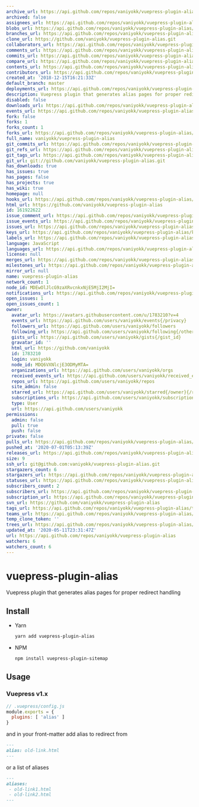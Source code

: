 ```yaml
---
archive_url: https://api.github.com/repos/vaniyokk/vuepress-plugin-alias/{archive_format}{/ref}
archived: false
assignees_url: https://api.github.com/repos/vaniyokk/vuepress-plugin-alias/assignees{/user}
blobs_url: https://api.github.com/repos/vaniyokk/vuepress-plugin-alias/git/blobs{/sha}
branches_url: https://api.github.com/repos/vaniyokk/vuepress-plugin-alias/branches{/branch}
clone_url: https://github.com/vaniyokk/vuepress-plugin-alias.git
collaborators_url: https://api.github.com/repos/vaniyokk/vuepress-plugin-alias/collaborators{/collaborator}
comments_url: https://api.github.com/repos/vaniyokk/vuepress-plugin-alias/comments{/number}
commits_url: https://api.github.com/repos/vaniyokk/vuepress-plugin-alias/commits{/sha}
compare_url: https://api.github.com/repos/vaniyokk/vuepress-plugin-alias/compare/{base}...{head}
contents_url: https://api.github.com/repos/vaniyokk/vuepress-plugin-alias/contents/{+path}
contributors_url: https://api.github.com/repos/vaniyokk/vuepress-plugin-alias/contributors
created_at: '2018-12-15T16:21:33Z'
default_branch: master
deployments_url: https://api.github.com/repos/vaniyokk/vuepress-plugin-alias/deployments
description: Vuepress plugin that generates alias pages for proper redirect handling
disabled: false
downloads_url: https://api.github.com/repos/vaniyokk/vuepress-plugin-alias/downloads
events_url: https://api.github.com/repos/vaniyokk/vuepress-plugin-alias/events
fork: false
forks: 1
forks_count: 1
forks_url: https://api.github.com/repos/vaniyokk/vuepress-plugin-alias/forks
full_name: vaniyokk/vuepress-plugin-alias
git_commits_url: https://api.github.com/repos/vaniyokk/vuepress-plugin-alias/git/commits{/sha}
git_refs_url: https://api.github.com/repos/vaniyokk/vuepress-plugin-alias/git/refs{/sha}
git_tags_url: https://api.github.com/repos/vaniyokk/vuepress-plugin-alias/git/tags{/sha}
git_url: git://github.com/vaniyokk/vuepress-plugin-alias.git
has_downloads: true
has_issues: true
has_pages: false
has_projects: true
has_wiki: true
homepage: null
hooks_url: https://api.github.com/repos/vaniyokk/vuepress-plugin-alias/hooks
html_url: https://github.com/vaniyokk/vuepress-plugin-alias
id: 161922622
issue_comment_url: https://api.github.com/repos/vaniyokk/vuepress-plugin-alias/issues/comments{/number}
issue_events_url: https://api.github.com/repos/vaniyokk/vuepress-plugin-alias/issues/events{/number}
issues_url: https://api.github.com/repos/vaniyokk/vuepress-plugin-alias/issues{/number}
keys_url: https://api.github.com/repos/vaniyokk/vuepress-plugin-alias/keys{/key_id}
labels_url: https://api.github.com/repos/vaniyokk/vuepress-plugin-alias/labels{/name}
language: JavaScript
languages_url: https://api.github.com/repos/vaniyokk/vuepress-plugin-alias/languages
license: null
merges_url: https://api.github.com/repos/vaniyokk/vuepress-plugin-alias/merges
milestones_url: https://api.github.com/repos/vaniyokk/vuepress-plugin-alias/milestones{/number}
mirror_url: null
name: vuepress-plugin-alias
network_count: 1
node_id: MDEwOlJlcG9zaXRvcnkxNjE5MjI2MjI=
notifications_url: https://api.github.com/repos/vaniyokk/vuepress-plugin-alias/notifications{?since,all,participating}
open_issues: 1
open_issues_count: 1
owner:
  avatar_url: https://avatars.githubusercontent.com/u/1783210?v=4
  events_url: https://api.github.com/users/vaniyokk/events{/privacy}
  followers_url: https://api.github.com/users/vaniyokk/followers
  following_url: https://api.github.com/users/vaniyokk/following{/other_user}
  gists_url: https://api.github.com/users/vaniyokk/gists{/gist_id}
  gravatar_id: ''
  html_url: https://github.com/vaniyokk
  id: 1783210
  login: vaniyokk
  node_id: MDQ6VXNlcjE3ODMyMTA=
  organizations_url: https://api.github.com/users/vaniyokk/orgs
  received_events_url: https://api.github.com/users/vaniyokk/received_events
  repos_url: https://api.github.com/users/vaniyokk/repos
  site_admin: false
  starred_url: https://api.github.com/users/vaniyokk/starred{/owner}{/repo}
  subscriptions_url: https://api.github.com/users/vaniyokk/subscriptions
  type: User
  url: https://api.github.com/users/vaniyokk
permissions:
  admin: false
  pull: true
  push: false
private: false
pulls_url: https://api.github.com/repos/vaniyokk/vuepress-plugin-alias/pulls{/number}
pushed_at: '2020-07-01T05:13:39Z'
releases_url: https://api.github.com/repos/vaniyokk/vuepress-plugin-alias/releases{/id}
size: 9
ssh_url: git@github.com:vaniyokk/vuepress-plugin-alias.git
stargazers_count: 6
stargazers_url: https://api.github.com/repos/vaniyokk/vuepress-plugin-alias/stargazers
statuses_url: https://api.github.com/repos/vaniyokk/vuepress-plugin-alias/statuses/{sha}
subscribers_count: 2
subscribers_url: https://api.github.com/repos/vaniyokk/vuepress-plugin-alias/subscribers
subscription_url: https://api.github.com/repos/vaniyokk/vuepress-plugin-alias/subscription
svn_url: https://github.com/vaniyokk/vuepress-plugin-alias
tags_url: https://api.github.com/repos/vaniyokk/vuepress-plugin-alias/tags
teams_url: https://api.github.com/repos/vaniyokk/vuepress-plugin-alias/teams
temp_clone_token: ''
trees_url: https://api.github.com/repos/vaniyokk/vuepress-plugin-alias/git/trees{/sha}
updated_at: '2020-05-11T23:31:47Z'
url: https://api.github.com/repos/vaniyokk/vuepress-plugin-alias
watchers: 6
watchers_count: 6
---
```


# vuepress-plugin-alias
Vuepress plugin that generates alias pages for proper redirect handling

## Install

* Yarn

  ```sh
  yarn add vuepress-plugin-alias
  ```
* NPM

  ```sh
  npm install vuepress-plugin-sitemap
  ```

## Usage

### Vuepress v1.x

```js
// .vuepress/config.js
module.exports = {
  plugins: [ 'alias' ]
}
```

and in your front-matter add alias to redirect from

```md
---
alias: old-link.html
---
```
or a list of aliases
```md
---
aliases: 
 - old-link1.html
 - old-link2.html
---
```
